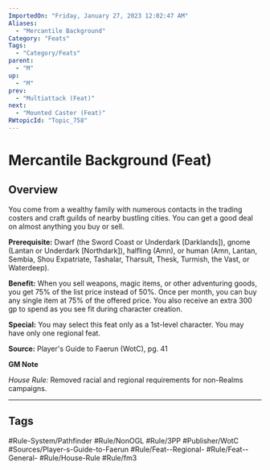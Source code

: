 ```yaml
---
ImportedOn: "Friday, January 27, 2023 12:02:47 AM"
Aliases:
  - "Mercantile Background"
Category: "Feats"
Tags:
  - "Category/Feats"
parent:
  - "M"
up:
  - "M"
prev:
  - "Multiattack (Feat)"
next:
  - "Mounted Caster (Feat)"
RWtopicId: "Topic_758"
---
```

# Mercantile Background (Feat)
## Overview
You come from a wealthy family with numerous contacts in the trading costers and craft guilds of nearby bustling cities. You can get a good deal on almost anything you buy or sell.

**Prerequisite:** Dwarf (the Sword Coast or Underdark \[Darklands]), gnome (Lantan or Underdark \[Northdark]), halfling (Amn), or human (Amn, Lantan, Sembia, Shou Expatriate, Tashalar, Tharsult, Thesk, Turmish, the Vast, or Waterdeep).

**Benefit:** When you sell weapons, magic items, or other adventuring goods, you get 75% of the list price instead of 50%. Once per month, you can buy any single item at 75% of the offered price. You also receive an extra 300 gp to spend as you see fit during character creation.

**Special:** You may select this feat only as a 1st-level character. You may have only one regional feat.

**Source:** Player's Guide to Faerun (WotC), pg. 41

**GM Note**

*House Rule:* Removed racial and regional requirements for non-Realms campaigns.


---
## Tags
#Rule-System/Pathfinder #Rule/NonOGL #Rule/3PP #Publisher/WotC #Sources/Player-s-Guide-to-Faerun #Rule/Feat--Regional- #Rule/Feat--General- #Rule/House-Rule #Rule/fm3

